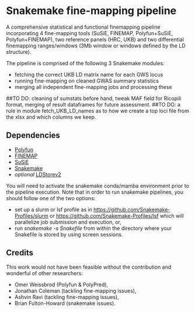 # Snakemake fine-mapping pipeline
A comprehensive statistical and functional finemapping pipeline incorporating 4 fine-mapping tools (SuSiE, FINEMAP, Polyfun+SuSiE, Polyfun+FINEMAP), two reference panels (HRC, UKB) and two differential finemapping ranges/windows (3Mb window or windows defined by the LD structure).

The pipeline is comprised of the following 3 Snakemake modules:
- fetching the correct UKB LD matrix name for each GWS locus 
- running fine-mapping on cleaned GWAS summary statistics
- merging all independent fine-mapping jobs and processing these

##TO DO: cleaning of sumstats before hand, tweak MAF field for Ricopili format, merging of result dataframes for future assessment.
##TO DO: a rule in module fetch_UKB_LD_names as to how we create a top loci file from the xlsx and which columns we keep.

## Dependencies

- [Polyfun](https://github.com/omerwe/polyfun)
- [FINEMAP](http://www.christianbenner.com/)
- [SuSiE](https://github.com/stephenslab/susieR)
- [Snakemake](https://snakemake.readthedocs.io/en/stable/getting_started/installation.html)
- *optional* [LDStorev2](http://www.christianbenner.com/#)

You will need to activate the snakemake conda/mamba environment prior to the pipeline execution.
Note that in order to run snakemake pipelines, you should follow one of the two options: 
- set up a slurm or lsf profile as in https://github.com/Snakemake-Profiles/slurm or https://github.com/Snakemake-Profiles/lsf which will parallelize job submission and execution, or, 
- run *snakemake -s Snakefile* from within the directory where your Snakefile is stored by using screen sessions.

## Credits
This work would not have been feasible without the contribution and wonderful of other researchers:
- Omer Weissbrod (Polyfun & PolyPred),
- Jonathan Coleman (tackling fine-mapping issues),
- Ashvin Ravi (tackling fine-mapping issues),
- Brian Fulton-Howard (snakemake issues).
